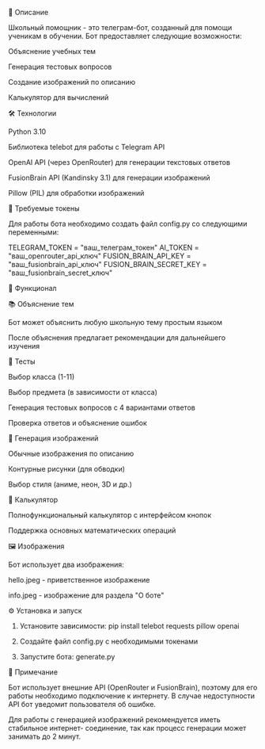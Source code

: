 📌 Описание

Школьный помощник - это телеграм-бот, созданный для помощи ученикам в обучении. Бот предоставляет следующие возможности:

Объяснение учебных тем

Генерация тестовых вопросов

Создание изображений по описанию

Калькулятор для вычислений

🛠 Технологии

Python 3.10

Библиотека telebot для работы с Telegram API

OpenAI API (через OpenRouter) для генерации текстовых ответов

FusionBrain API (Kandinsky 3.1) для генерации изображений

Pillow (PIL) для обработки изображений

🔑 Требуемые токены

Для работы бота необходимо создать файл config.py со следующими переменными:

TELEGRAM_TOKEN = "ваш_телеграм_токен"
AI_TOKEN = "ваш_openrouter_api_ключ"
FUSION_BRAIN_API_KEY = "ваш_fusionbrain_api_ключ"
FUSION_BRAIN_SECRET_KEY = "ваш_fusionbrain_secret_ключ"

🚀 Функционал

📚 Объяснение тем

Бот может объяснить любую школьную тему простым языком

После объяснения предлагает рекомендации для дальнейшего изучения

📝 Тесты

Выбор класса (1-11)

Выбор предмета (в зависимости от класса)

Генерация тестовых вопросов с 4 вариантами ответов

Проверка ответов и объяснение ошибок

🎨 Генерация изображений

Обычные изображения по описанию

Контурные рисунки (для обводки)

Выбор стиля (аниме, неон, 3D и др.)

🧮 Калькулятор

Полнофункциональный калькулятор с интерфейсом кнопок

Поддержка основных математических операций

🖼 Изображения

Бот использует два изображения:

hello.jpeg - приветственное изображение

info.jpeg - изображение для раздела "О боте"

⚙️ Установка и запуск

1. Установите зависимости:
pip install telebot requests pillow openai

2. Создайте файл config.py с необходимыми токенами

3. Запустите бота:
generate.py

📝 Примечание

Бот использует внешние API (OpenRouter и FusionBrain), поэтому для его работы необходимо подключение к интернету. В случае недоступности API бот уведомит пользователя об ошибке.

Для работы с генерацией изображений рекомендуется иметь стабильное интернет- соединение, так как процесс генерации может занимать до 2 минут.

